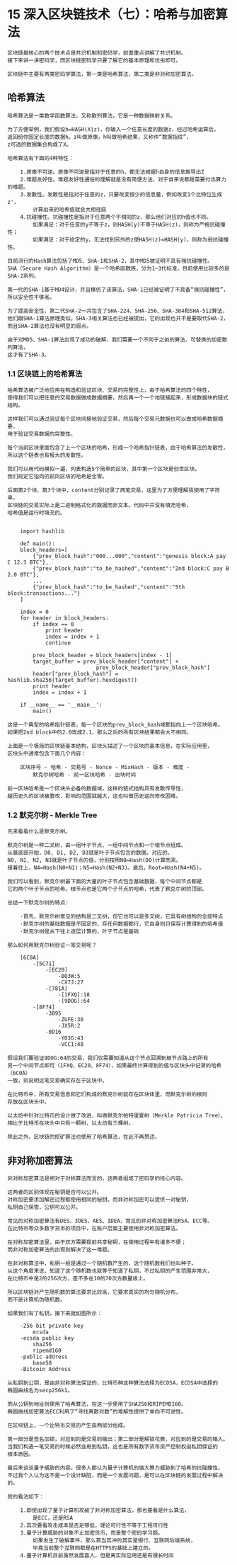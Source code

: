# 15 深入区块链技术（七）：哈希与加密算法

    区块链最核心的两个技术点是共识机制和密码学，前面重点讲解了共识机制。
    接下来讲一讲密码学，而区块链密码学只要了解它的基本原理和优劣即可。

    区块链中主要有两类密码学算法，第一类是哈希算法，第二类是非对称加密算法。

## 哈希算法

    哈希算法是一类数学函数算法，又称散列算法，它是一种数据映射关系。

    为了方便举例，我们假设h=HASH(X|z)，你输入一个任意长度的数据z，经过哈希运算后，
    返回给你固定长度的数据h。z叫做原像，h叫做哈希结果，又称作“数据指纹”，
    z可选的数据集合构成了X。

    哈希算法有下面的4种特性：

        1.原像不可逆。原像不可逆是指对于任意的h，都无法根据h自身的信息推导出Z
        2.难题友好性。难题友好性通俗的理解就是没有简便方法，对于谁来说都是需要付出算力的难题。
        3.发散性。发散性是指对于任意的z，只要改变很少的信息量，例如改变1个比特位生成z'，
            计算出来的哈希值就会大相径庭
        4.抗碰撞性。抗碰撞性是指对于任意两个不相同的z，那么他们对应的h值也不同。
            如果满足：对于任意的y不等于z，则HASH(y)不等于HASH(z)，则称为严格抗碰撞性；
            如果满足：对于给定的y，无法找到另外的z使HASH(z)=HASH(y)，则称为弱抗碰撞性。
    
    目前流行的Hash算法包括了MD5、SHA-1和SHA-2，其中MD5被证明不具有强抗碰撞性。
    SHA（Secure Hash Algorithm）是一个哈希函数族，分为1~3代标准，目前使用比较多的是SHA-2系列。

    第一代的SHA-1基于MD4设计，并且模仿了该算法，SHA-1已经被证明了不具备“强抗碰撞性”，
    所以安全性不够高。

    为了提高安全性，第二代SHA-2一共包含了SHA-224、SHA-256、SHA-384和SHA-512算法，
    他们跟SHA-1算法原理类似。SHA-3相关算法也已经被提出，它的出现也并不是要取代SHA-2，
    而且SHA-2算法也没有明显的弱点。

    由于对MD5、SHA-1算法出现了成功的破解，我们需要一个不同于之前的算法，可替换的加密散列算法，
    这才有了SHA-3。

### 1.1 区块链上的哈希算法

    哈希算法被广泛地应用在构造和验证区块、交易的完整性上，由于哈希算法的四个特性，
    使得我们可以把任意的交易数据做成数据摘要，然后再一个一个地链接起来，形成数据块的链式结构。

    这样我们可以通过验证每个区块间接地验证交易，然后每个交易元数据也可以做成哈希数据摘要，
    用于验证交易数据的完整性。

    每个当前区块里面包含了上一个区块的哈希，形成一个哈希指针链表，由于哈希算法的发散性，
    所以这个链表也有极大的发散性。

    我们可以用代码模拟一遍，列表构造5个简单的区块，其中第一个区块是创世区块，
    我们规定它指向的前向区块的哈希是全零。

    后面第2个块、第3个块中，content分别记录了两笔交易，这里为了方便理解我使用了字符串，
    区块链的交易实际上是二进制格式化的数据而非文本。代码中并没有填充哈希，
    哈希值是运行时填充的。


        import hashlib

        def main():
        block_headers=[
            {"prev_block_hash":"000...000","content":"genesis block:A pay C 12.3 BTC"},
            {"prev_block_hash":"to_be_hashed","content":"2nd block:C pay B 2.0 BTC"},
            ...
            {"prev_block_hash":"to_be_hashed","content":"5th block:transactions..."}
        ]

        index = 0
        for header in block_headers:
            if index == 0
                print header
                index = index + 1
                continue
            
            prev_block_header = block_headers[index - 1]
            target_buffer = prev_block_header["content"] + 
                                prev_block_header["prev_block_hash"]
            header["prev_block_hash"] = hashlib.sha256(target_buffer).hexdigest()
            print header
            index = index + 1
        
        if __name__ == '__main__':
            main()
    
    这是一个典型的哈希指针链表，每一个区块的prev_block_hash域都指向上一个区块哈希。
    如果把2nd block中的2.0改成2.1，那么之后的所有区块结果都会大不相同。

    上面是一个极简的区块链基本结构，区块头描述了一个区块的基本信息，在实际应用里，
    区块头中通常包含下面几个内容：

        区块序号 - 哈希 - 交易号 - Nonce - MixHash - 版本 - 难度 - 
            默克尔树哈希 - 前一区块哈希 - 出块时间
    
    前一区块哈希是一个区块头必备的数据域，这样的链式结构具有发散传导性，
    越历史久的区块被篡改，影响的范围就越大，这也叫做历史逆向修改困难。

### 1.2 默克尔树 - Merkle Tree
    
    先来看看什么是默克尔树。

    默克尔树是一种二叉树，由一组叶子节点、一组中间节点和一个根节点组成。
    从最底部开始，D0, D1, D2, D3就是叶子节点包含的数据。对应的，
    N0, N1, N2, N3就是叶子节点的值，分别按照N0=Hash(D0)计算而来。
    接着往上，N4=Hash(N0+N1)；N5=Hash(N2+N3)。最后，Root=Hash(N4+N5)。

    我们可以看到，默克尔树最下面的大量的叶子节点包含基础数据，每个中间节点都是
    它的两个叶子节点的哈希。根节点也是它两个子节点的哈希，代表了默克尔树的顶部。

    总结一下默克尔树的特点:

        ·首先，默克尔树常见的结构是二叉树，但它也可以是多叉树，它具有树结构的全部特点
        ·默克尔树的基础数据是不固定的，存任何数据都行，它自身则只保存计算得到的哈希值
        ·默克尔树是从下往上逐层计算的，叶子节点是基础

    那么如何用默克尔树验证一笔交易呢？

        [6C0A]
            -[5C71]
                -[EC20]
                    -BQ3W:5
                    -CX7J:27
                -[781A]
                    -[1FXQ]:18
                    -[9DOG]:64
            -[8F74]
                -3B95
                    -ZUFE:30
                    -JX5R:2
                -0D16
                    -YO3G:43
                    -VCC1:48
    
    假设我们要验证9DOG:64的交易，我们仅需要知道从这个节点回溯到根节点路上的所有
    另一个中间节点即可（1FXQ、EC20、8F74），如果最终计算得到的值与区块头中记录的哈希（6C0A）
    一致，则说明这笔交易确实存在于区块中。

    在比特币中，所有交易信息和它们构成的默克尔树就存在区块体里，而默克尔树的根则
    存放在区块头中。

    以太坊中针对比特币的设计做了改进，叫做默克尔帕特里夏树（Merkle Patricia Tree），
    相比于比特币在块头中只有一颗树，以太坊有三棵树。

    除此之外，区块链的挖矿算法也使用了哈希算法，在此不再赘述。

## 非对称加密算法

    非对称加密算法是相对于对称算法而言的，这两者组成了密码学的核心内容。

    这两者的区别体现在秘钥是否可以公开。
    对称加密要求加解密过程都使用相同的秘钥，而非对称加密可以提供一对秘钥，
    私钥自己保管，公钥可以公开。

    常见的对称加密算法有DES、3DES、AES、IDEA，常见的非对称加密算法RSA、ECC等。
    在比特币等众多数字货币的项目中，在账户层面主要使用非对称加密算法。

    在对称加密算法里，由于双方需要提前共享秘钥，在使用过程中有诸多不便；
    而非对称加密算法的出现则解决了这一难题。

    在非对称算法中，私钥一般是通过一个随机数产生的，这个随机数我们也叫种子。
    从这个角度来说，知道了这个随机数也就等于知道了私钥，不过私钥的产生范围非常大，
    在比特币中是2的256次方，差不多在10的70次方数量级上。

    所以区块链对产生随机数的算法要求比较高，它要求真实的均匀随机分布，
    而不是计算机伪随机数。

    如果我们有了私钥，接下来就如图所示：

        -256 bit private key
            ecsda
        -ecsda public key
            sha256
            ripemd160
        -public address
            base58
        -Bitcoin Address
    
    从私钥到公钥，是由非对称算法保证的，比特币种这种算法选择为ECDSA，ECDSA中选择的
    椭圆曲线名为secp256k1。

    而从公钥到地址则使用了哈希算法，在这一步使用了SHA256和RIPEMD160。
    椭圆曲线加密算法ECC利用了“寻找离散对数”的难解性提供了单向不可逆性。

    在区块链上，一个比特币交易的产生由两部分组成。

    第一部分是签名加锁，对应到的是交易的输出；第二部分是解锁花费，对应到的是交易的输入。
    当我们构造一笔交易的时候必然会用到私钥，这也是所有数字货币资产控制权由私钥保证的
    根本原因。

    最后来谈谈量子威胁的内容。很多人都认为量子计算机的强大算力威胁到了哈希的抗碰撞性。
    不过我个人认为这不是一个设计缺陷，而是一个发展问题，是可以在区块链的发展过程中解决的。

    我的看法如下：

        1.即使出现了量子计算机攻破了非对称加密算法，那也要看是什么算法，
            是ECC，还是RSA
        2.其次要看攻击成本是否足够低，理论可行性不等于工程可行性
        3.量子计算威胁的对象不止加密货币，而是整个密码学习题。
            如果发生了破解事件，那么首当其冲的其实是银行、互联网后端系统，
            毕竟当前整个互联网都是在HTTPS的基础上建立的。
        4.量子计算机目前虽然发展喜人，但是离实际应用还是有很长时间